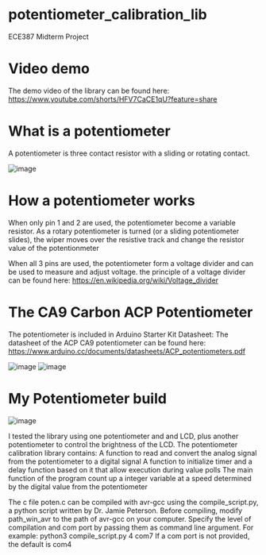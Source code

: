 # potentiometer_calibration_lib
ECE387 Midterm Project

# **Video demo**
The demo video of the library can be found here: https://www.youtube.com/shorts/HFV7CaCE1qU?feature=share

# **What is a potentiometer**
A potentiometer is three contact resistor with a sliding or rotating contact.

![image](https://user-images.githubusercontent.com/64882818/165802163-093102e2-fdb6-45d9-880c-69d322a553cc.png)

# **How a potentiometer works**
When only pin 1 and 2 are used, the potentiometer become a variable resistor. As a rotary potentiometer is turned (or a sliding potentiometer slides), the wiper moves over the resistive track and change the resistor value of the potentionmeter

When all 3 pins are used, the potentiometer form a voltage divider and can be used to measure and adjust voltage. the principle of a voltage divider can be found here:
https://en.wikipedia.org/wiki/Voltage_divider

# The CA9 Carbon ACP Potentiometer

The potentiometer is included in Arduino Starter Kit
Datasheet: The datasheet of the ACP CA9 potentiometer can be found here: https://www.arduino.cc/documents/datasheets/ACP_potentiometers.pdf

![image](https://user-images.githubusercontent.com/64882818/165806042-b8e90117-2b6f-475c-a908-a41126d293c9.png)
![image](https://user-images.githubusercontent.com/64882818/165806370-c22bc3a7-0e14-43ca-b461-f5ecb8fadd8f.png)

# **My Potentiometer build**

![image](https://user-images.githubusercontent.com/64882818/165807406-5d557c07-24d2-408c-aff2-d072e62fa927.png)

I tested the library using one potentiometer and and LCD, plus another potentiometer to control the brightness of the LCD.
The potentiometer calibration library contains:
A function to read and convert the analog signal from the potentiometer to a digital signal
A function to initialize timer and a delay function based on it that allow execution during value polls
The main function of the program count up a integer variable at a speed determined by the digital value from the potentiometer

The c file poten.c can be compiled with avr-gcc using the compile_script.py, a python script written by Dr. Jamie Peterson. Before compiling, modify path_win_avr to the path of avr-gcc on your computer. Specify the level of compilation and com port by passing them as command line argument. For example: python3 compile_script.py 4 com7
If a com port is not provided, the default is com4
